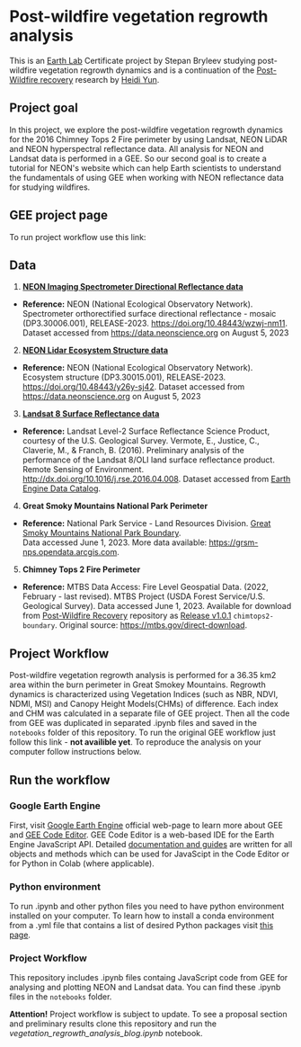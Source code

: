 # Post-wildfire vegetation regrowth analysis
This is an [Earth Lab](https://earthlab.colorado.edu/) Certificate project by Stepan Bryleev studying post-wildfire vegetation regrowth dynamics and is a continuation of the [Post-Wildfire recovery](https://github.com/AreteY/post-wildfire-recovery) research by [Heidi Yun](https://github.com/AreteY).

## Project goal 
In this project, we explore the post-wildfire vegetation regrowth dynamics for the 2016 Chimney Tops 2 Fire perimeter by using Landsat, NEON LiDAR and NEON hyperspectral reflectance data. All analysis for NEON and Landsat data is performed in a GEE. So our second goal is to create a tutorial for NEON's website which can help Earth scientists to understand the fundamentals of using GEE when working with NEON reflectance data for studying wildfires.

## GEE project page
To run project workflow use this link:


## Data
1. [**NEON Imaging Spectrometer Directional Reflectance data**](https://data.neonscience.org/data-products/DP1.30006.001)
- **Reference:** NEON (National Ecological Observatory Network). Spectrometer orthorectified surface directional reflectance - mosaic (DP3.30006.001), RELEASE-2023. https://doi.org/10.48443/wzwj-nm11. Dataset accessed from https://data.neonscience.org on August 5, 2023
2. [**NEON Lidar Ecosystem Structure data**](https://data.neonscience.org/data-products/DP3.30015.001)
- **Reference:** NEON (National Ecological Observatory Network). Ecosystem structure (DP3.30015.001), RELEASE-2023. https://doi.org/10.48443/y26y-sj42. Dataset accessed from https://data.neonscience.org on August 5, 2023 
3. [**Landsat 8 Surface Reflectance data**](https://www.usgs.gov/landsat-missions/landsat-8)
- **Reference:** Landsat Level-2 Surface Reflectance Science Product, courtesy of the U.S. Geological Survey. Vermote, E., Justice, C., Claverie, M., & Franch, B. (2016). Preliminary analysis of the performance of the Landsat 8/OLI land surface reflectance product. Remote Sensing of Environment. http://dx.doi.org/10.1016/j.rse.2016.04.008.
Dataset accessed from [Earth Engine Data Catalog](https://developers.google.com/earth-engine/datasets/catalog/LANDSAT_LC08_C02_T1_L2).

4. **Great Smoky Mountains National Park Perimeter**
- **Reference:** National Park Service - Land Resources Division. [Great Smoky Mountains National Park Boundary](https://grsm-nps.opendata.arcgis.com/maps/ab7a3b0981da4b40b97733abdc1a366b/about). \
Data accessed June 1, 2023. More data available: https://grsm-nps.opendata.arcgis.com.

5. **Chimney Tops 2 Fire Perimeter**
- **Reference:** MTBS Data Access: Fire Level Geospatial Data. (2022, February - last revised). MTBS Project (USDA Forest Service/U.S. Geological Survey).  Data accessed June 1, 2023. Available for download from [Post-Wildfire Recovery](https://github.com/AreteY/post-wildfire-recovery) repository as [Release v1.0.1](https://github.com/AreteY/post-wildfire-recovery/releases) ```chimtops2-boundary```. Original source: https://mtbs.gov/direct-download.


## Project Workflow 
Post-wildfire vegetation regrowth analysis is performed for a 36.35 km2 area within the burn perimeter in Great Smokey Mountains. Regrowth dynamics is characterized using Vegetation Indices (such as NBR, NDVI, NDMI, MSI) and Canopy Height Models(CHMs) of difference. Each index and CHM was calculated in a separate file of GEE project. Then all the code from GEE was duplicated in separated .ipynb files and saved in the ```notebooks``` folder of this repository. To run the original GEE workflow just follow this link - **not availible yet**. To reproduce the analysis on your computer follow instructions below. 

## Run the workflow
### Google Earth Engine
First, visit [Google Earth Engine](https://earthengine.google.com/) official web-page to learn more about GEE and [GEE Code Editor](https://developers.google.com/earth-engine/guides/playground). GEE Code Editor is a web-based IDE for the Earth Engine JavaScript API. Detailed [documentation and guides](https://developers.google.com/earth-engine/) are written for all objects and methods which can be used for JavaScipt in the Code Editor or for Python in Colab (where applicable).

### Python environment
To run .ipynb and other python files you need to have python environment installed on your computer. To learn how to install a conda environment from a .yml file that contains a list of desired Python packages visit [this page](https://www.earthdatascience.org/workshops/setup-earth-analytics-python/setup-python-conda-earth-analytics-environment/).

### Project Workflow
This repository includes .ipynb files containg JavaScript code from GEE for analysing and plotting NEON and Landsat data. You can find these .ipynb files in the ```notebooks``` folder.


**Attention!** Project workflow is subject to update. To see a proposal section and preliminary results clone this repository and run the *vegetation_regrowth_analysis_blog.ipynb* notebook.
